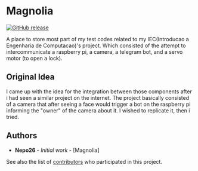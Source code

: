 <!-- Comment -->
<!--![Magnolia]-->
Magnolia
==========

[![GitHub release](https://img.shields.io/github/license/Nepo26/Magnolia.svg)][license]

[license]: https://github.com/Nepo26/Magnolia/blob/master/LICENSE

A place to store most part of my test codes related to my IEC(Introducao a Engenharia de Computacao)'s project. Which consisted of the attempt to intercommunicate a raspberry pi, a camera, a telegram bot, and a servo motor (to open a lock).


## Original Idea

I came up with the idea for the integration between those components after i had seen a similar project on the internet. The project basically consisted of a camera that after seeing a face would trigger a bot on the raspberry pi informing the "owner" of the camera about it. I wished to replicate it, then i tried.
## Authors

* **Nepo26** - *Initial work* - [Magnolia]

See also the list of [contributors](https://github.com/Nepo26/Magnolia/contributors) who participated in this project.
